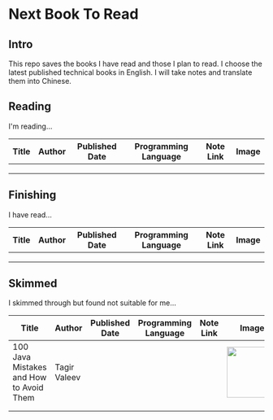 # Next Book To Read

## Intro
This repo saves the books I have read and those I plan to read.
I choose the latest published technical books in English.
I will take notes and translate them into Chinese.

## Reading
I'm reading...

| Title | Author | Published Date | Programming Language | Note Link | Image |
|-------|--------|----------------|----------------------|-----------|---|
|       |        |                |                      |           ||
|       |        |                |                      |           ||
|       |        |                |                      |           ||

## Finishing
I have read...

| Title | Author | Published Date | Programming Language | Note Link | Image |
|-------|--------|----------------|----------------------|-----------| ---|
|       |        |                |                      |           | |
|       |        |                |                      |           | |
|       |        |                |                      |           | |

## Skimmed
I skimmed through but found not suitable for me...

| Title | Author | Published Date | Programming Language | Note Link | Image | Amazon Link |
|-------|--------|----------------|----------------------|-----------|---|---|
| 100 Java Mistakes and How to Avoid Them   | Tagir Valeev       |                |                      |           | <img src="https://m.media-amazon.com/images/I/61Wt+uZ2vaL._SY522_.jpg" width="100"> | [amazon](https://www.amazon.com/100-Java-Mistakes-Avoid-Them/dp/1633437965)|
|       |        |                |                      |           |            | |
|       |        |                |                      |           |            | | 
